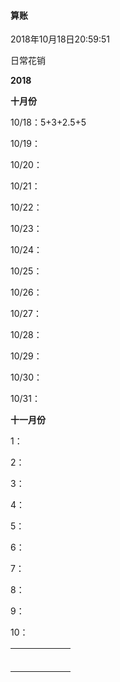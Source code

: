 #### 算账



2018年10月18日20:59:51

日常花销

**2018**

**十月份**

10/18：5+3+2.5+5

10/19：

10/20：

10/21：

10/22：

10/23：

10/24：

10/25：

10/26：

10/27：

10/28：

10/29：

10/30：

10/31：

**十一月份**

1：

2：

3：

4：

5：

6：

7：

8：

9：

10：

|      |      |      |      |      |      |
| :--- | ---- | ---- | ---- | ---- | ---- |
|      |      |      |      |      |      |
|      |      |      |      |      |      |
|      |      |      |      |      |      |
|      |      |      |      |      |      |
|      |      |      |      |      |      |
|      |      |      |      |      |      |









